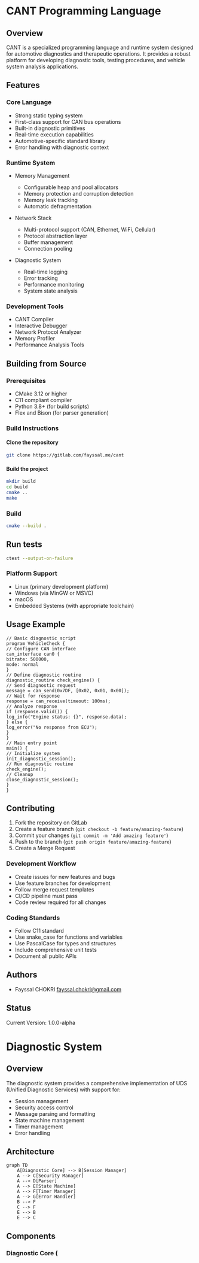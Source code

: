 # CANT Programming Language

## Overview
CANT is a specialized programming language and runtime system designed for automotive diagnostics and therapeutic operations. It provides a robust platform for developing diagnostic tools, testing procedures, and vehicle system analysis applications.

## Features

### Core Language
- Strong static typing system
- First-class support for CAN bus operations
- Built-in diagnostic primitives
- Real-time execution capabilities
- Automotive-specific standard library
- Error handling with diagnostic context

### Runtime System
- Memory Management
  - Configurable heap and pool allocators
  - Memory protection and corruption detection
  - Memory leak tracking
  - Automatic defragmentation

- Network Stack
  - Multi-protocol support (CAN, Ethernet, WiFi, Cellular)
  - Protocol abstraction layer
  - Buffer management
  - Connection pooling

- Diagnostic System
  - Real-time logging
  - Error tracking
  - Performance monitoring
  - System state analysis

### Development Tools
- CANT Compiler
- Interactive Debugger
- Network Protocol Analyzer
- Memory Profiler
- Performance Analysis Tools

## Building from Source

### Prerequisites
- CMake 3.12 or higher
- C11 compliant compiler
- Python 3.8+ (for build scripts)
- Flex and Bison (for parser generation)

### Build Instructions
#### Clone the repository
```bash
git clone https://gitlab.com/fayssal.me/cant
```
#### Build the project
```bash
mkdir build
cd build
cmake ..
make
```
### Build 
```bash 
cmake --build .
```

## Run tests
```bash
ctest --output-on-failure
```
### Platform Support
- Linux (primary development platform)
- Windows (via MinGW or MSVC)
- macOS
- Embedded Systems (with appropriate toolchain)

## Usage Example
```cant
// Basic diagnostic script
program VehicleCheck {
// Configure CAN interface
can_interface can0 {
bitrate: 500000,
mode: normal
}
// Define diagnostic routine
diagnostic_routine check_engine() {
// Send diagnostic request
message = can_send(0x7DF, [0x02, 0x01, 0x00]);
// Wait for response
response = can_receive(timeout: 100ms);
// Analyze response
if (response.valid()) {
log_info("Engine status: {}", response.data);
} else {
log_error("No response from ECU");
}
}
// Main entry point
main() {
// Initialize system
init_diagnostic_session();
// Run diagnostic routine
check_engine();
// Cleanup
close_diagnostic_session();
}
}
``` 

## Contributing
1. Fork the repository on GitLab
2. Create a feature branch (`git checkout -b feature/amazing-feature`)
3. Commit your changes (`git commit -m 'Add amazing feature'`)
4. Push to the branch (`git push origin feature/amazing-feature`)
5. Create a Merge Request

### Development Workflow
- Create issues for new features and bugs
- Use feature branches for development
- Follow merge request templates
- CI/CD pipeline must pass
- Code review required for all changes

### Coding Standards
- Follow C11 standard
- Use snake_case for functions and variables
- Use PascalCase for types and structures
- Include comprehensive unit tests
- Document all public APIs

## Authors
- Fayssal CHOKRI <fayssal.chokri@gmail.com>

## Status
Current Version: 1.0.0-alpha

# Diagnostic System

## Overview
The diagnostic system provides a comprehensive implementation of UDS (Unified Diagnostic Services) with support for:
- Session management
- Security access control
- Message parsing and formatting
- State machine management
- Timer management
- Error handling

## Architecture
```mermaid
graph TD
    A[Diagnostic Core] --> B[Session Manager]
    A --> C[Security Manager]
    A --> D[Parser]
    A --> E[State Machine]
    A --> F[Timer Manager]
    A --> G[Error Handler]
    B --> F
    C --> F
    E --> B
    E --> C
```

## Components

### Diagnostic Core (
